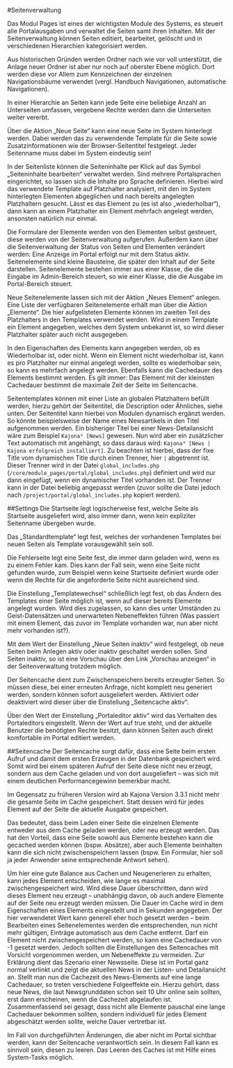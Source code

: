 #Seitenverwaltung

Das Modul Pages ist eines der wichtigsten Module des Systems, es steuert alle Portalausgaben und verwaltet die Seiten samt ihren Inhalten. Mit der Seitenverwaltung können Seiten editiert, bearbeitet, gelöscht und in verschiedenen Hierarchien kategorisiert werden.

Aus historischen Gründen werden Ordner nach wie vor voll unterstützt, die Anlage neuer Ordner ist aber nur noch auf oberster Ebene möglich. Dort werden diese vor Allem zum Kennzeichnen der einzelnen Navigationsbäume verwendet (vergl. Handbuch Navigationen, automatische Navigationen).

In einer Hierarchie an Seiten kann jede Seite eine beliebige Anzahl an Unterseiten umfassen, vergebene Rechte werden dann die Unterseiten weiter vererbt.

Über die Aktion „Neue Seite“ kann eine neue Seite im System hinterlegt werden. Dabei werden das zu verwendende Template für die Seite sowie Zusatzinformationen wie der Browser-Seitentitel festgelegt. Jeder Seitenname muss dabei im System eindeutig sein!

In der Seitenliste können die Seiteninhalte per Klick auf das Symbol „Seiteninhalte bearbeiten“ verwaltet werden. Sind mehrere Portalsprachen eingerichtet, so lassen sich die Inhalte pro Sprache definieren.
Hierbei wird das verwendete Template auf Platzhalter analysiert, mit den im System hinterlegten Elementen abgeglichen und nach bereits angelegten Platzhaltern gesucht. Lässt es das Element zu (es ist also „wiederholbar“), dann kann an einem Platzhalter ein Element mehrfach angelegt werden, ansonsten natürlich nur einmal.

Die Formulare der Elemente werden von den Elementen selbst gesteuert, diese werden von der Seitenverwaltung aufgerufen.
Außerdem kann über die Seitenverwaltung der Status von Seiten und Elementen verändert werden: Eine Anzeige im Portal erfolgt nur mit dem Status aktiv.
Seitenelemente sind kleine Bausteine, die später den Inhalt auf der Seite darstellen. Seitenelemente bestehen immer aus einer Klasse, die die Eingabe im Admin-Bereich steuert, so wie einer Klasse, die die Ausgabe im Portal-Bereich steuert.

Neue Seitenelemente lassen sich mit der Aktion „Neues Element“ anlegen. Eine Liste der verfügbaren Seitenelemente erhält man über die Aktion „Elemente“. Die hier aufgelisteten Elemente können im zweiten Teil des Platzhalters in den Templates verwendet werden. Wird in einem Template ein Element angegeben, welches dem System unbekannt ist, so wird dieser Platzhalter später auch nicht ausgegeben.

In den Eigenschaften des Elements kann angegeben werden, ob es Wiederholbar ist, oder nicht. Wenn ein Element nicht wiederholbar ist, kann es pro Platzhalter nur einmal angelegt werden, sollte es wiederholbar sein, so kann es mehrfach angelegt werden.
Ebenfalls kann die Cachedauer des Elements bestimmt werden. Es gilt immer: Das Element mit der kleinsten Cachedauer bestimmt die maximale Zeit der Seite im Seitencache.

Seitentemplates können mit einer Liste an globalen Platzhaltern befüllt werden, hierzu gehört der Seitentitel, die Description oder Ähnliches, siehe unten. Der Seitentitel kann hierbei von Modulen dynamisch ergänzt werden. So könnte beispielsweise der Name eines Newsartikels in den Titel aufgenommen werden. Ein bisheriger Titel bei einer News-Detailansicht wäre zum Beispiel `Kajona³ [News]` gewesen. Nun wird aber ein zusätzlicher Text automatisch mit angehängt, so dass daraus wird: `Kajona³ [News | Kajona erfolgreich installiert]`. Zu beachten ist hierbei, dass der fixe Title vom dynamischen Title durch einen Trenner, hier ` | ` abgetrennt ist. Dieser Trenner wird in der Datei `global_includes.php` (`/core/module_pages/portal/global_includes.php`) definiert und wird nur dann eingefügt, wenn ein dynamischer Titel vorhanden ist. Der Trenner kann in der Datei beliebig angepasst werden (zuvor sollte die Datei jedoch nach `/project/portal/global_includes.php` kopiert werden).

##Settings
Die Startseite legt logischerweise fest, welche Seite als Startseite ausgeliefert wird, also immer dann, wenn kein expliziter Seitenname übergeben wurde.

Das „Standardtemplate“ legt fest, welches der vorhandenen Templates bei neuen Seiten als Template vorausgewählt sein soll.

Die Fehlerseite legt eine Seite fest, die immer dann geladen wird, wenn es zu einem Fehler kam. Dies kann der Fall sein, wenn eine Seite nicht gefunden wurde, zum Beispiel wenn keine Startseite definiert wurde oder wenn die Rechte für die angeforderte Seite nicht ausreichend sind.

Die Einstellung „Templatewechsel“ schließlich legt fest, ob das Ändern des Templates einer Seite möglich ist, wenn auf dieser bereits Elemente angelegt wurden. Wird dies zugelassen, so kann dies unter Umständen zu Geist-Datensätzen und unerwarteten Nebeneffekten führen (Was passiert mit einem Element, das zuvor im Template vorhanden war, nun aber nicht mehr vorhanden ist?).

Mit dem Wert der Einstellung „Neue Seiten inaktiv“ wird festgelegt, ob neue Seiten beim Anlegen aktiv oder inaktiv geschaltet werden sollen. Sind Seiten inaktiv, so ist eine Vorschau über den Link „Vorschau anzeigen“ in der Seitenverwaltung trotzdem möglich.

Der Seitencache dient zum Zwischenspeichern bereits erzeugter Seiten. So müssen diese, bei einer erneuten Anfrage, nicht komplett neu generiert werden, sondern können sofort ausgeliefert werden. Aktiviert oder deaktiviert wird dieser über die Einstellung „Seitencache aktiv“.

Über den Wert der Einstellung „Portaleditor aktiv“ wird das Verhalten des Portaleditors eingestellt. Wenn der Wert auf true steht, und der aktuelle Benutzer die benötigten Rechte besitzt, dann können Seiten auch direkt komfortable im Portal editiert werden.

##Seitencache
Der Seitencache sorgt dafür, dass eine Seite beim ersten Aufruf und damit dem ersten Erzeugen in der Datenbank gespeichert wird. Somit wird bei einem späteren Aufruf der Seite diese nicht neu erzeugt, sondern aus dem Cache geladen und von dort ausgeliefert – was sich mit einem deutlichen Performancegewinn bemerkbar macht.
 
Im Gegensatz zu früheren Version wird ab Kajona Version 3.3.1 nicht mehr die gesamte Seite im Cache gespeichert.
Statt dessen wird für jedes Element auf der Seite die aktuelle Ausgabe gespeichert.

Das bedeutet, dass beim Laden einer Seite die einzelnen Elemente entweder aus dem Cache geladen werden, oder neu erzeugt werden.
Das hat den Vorteil, dass eine Seite sowohl aus Elemente bestehen kann die gecached werden können (bspw. Absätze), aber auch Elemente beinhalten kann die sich nicht zwischenspeichern lassen (bspw. Ein Formular, hier soll ja jeder Anwender seine entsprechende Antwort sehen).

Um hier eine gute Balance aus Cachen und Neugenerieren zu erhalten, kann jedes Element entscheiden, wie lange es maximal zwischengespeichert wird. Wird diese Dauer überschritten, dann wird dieses Element neu erzeugt – unabhängig davon, ob auch andere Elemente auf der Seite neu erzeugt werden müssen. Die Dauer im Cache wird in dem Eigenschaften eines Elements eingestellt und in Sekunden angegeben. Der hier verwendetet Wert kann generell eher hoch gesetzt werden – beim Bearbeiten eines Seitenelementes werden die entsprechenden, nun nicht mehr gültigen, Einträge automatisch aus dem Cache entfernt. Darf ein Element nicht zwischengespeichert werden, so kann eine Cachedauer von -1 gesetzt werden.
Jedoch sollten die Einstellungen des Seitencaches mit Vorsicht vorgenommen werden, um Nebeneffekte zu vermeiden. Zur Erklärung dient das Szenario einer Newsseite. Diese ist im Portal ganz normal verlinkt und zeigt die aktuellen News in der Listen- und Detailansicht an. Stellt man nun die Cachezeit des News-Elements auf eine lange Cachedauer, so treten verschiedene Folgeeffekte ein. Hierzu gehört, dass neue News, die laut Newsgrunddaten schon seit 10 Uhr online sein sollten, erst dann erscheinen, wenn die Cachezeit abgelaufen ist. 
Zusammenfassend sei gesagt, dass nicht alle Elemente pauschal eine lange Cachedauer bekommen sollten, sondern individuell für jedes Element abgeschätzt werden sollte, welche Dauer vertretbar ist.

Im Fall von durchgeführten Änderungen, die aber nicht im Portal sichtbar werden, kann der Seitencache verantwortlich sein. In diesem Fall kann es sinnvoll sein, diesen zu leeren. Das Leeren des Caches ist mit Hilfe eines System-Tasks möglich.
